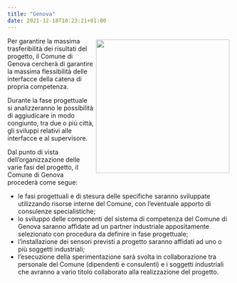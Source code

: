 ```yaml
---
title: "Genova"
date: 2021-12-18T10:23:21+01:00
---
```

<img src="/img/stemma_genova.jpg" style="margin: 5px; float: right; width:300px;  border:0" >
Per garantire la massima trasferibilità dei risultati del progetto, il Comune di Genova cercherà di garantire la massima flessibilità delle interfacce della catena di propria competenza.

Durante la fase progettuale si analizzeranno le possibilità di aggiudicare in modo congiunto, tra due o più città, gli sviluppi relativi alle interfacce e al supervisore.

Dal punto di vista dell’organizzazione delle varie fasi del progetto, il Comune di Genova procederà come segue:

- le fasi progettuali e di stesura delle specifiche saranno sviluppate utilizzando risorse interne del Comune, con l’eventuale apporto di consulenze specialistiche;
- lo sviluppo delle componenti del sistema di competenza del Comune di Genova saranno affidate ad un partner industriale appositamente selezionato con procedura da definire in fase progettuale;
- l’installazione dei sensori previsti a progetto saranno affidati ad uno o più soggetti industriali;
- l’esecuzione della sperimentazione sarà svolta in collaborazione tra personale del Comune (dipendenti e consulenti) e i soggetti industriali che avranno a vario titolo collaborato alla realizzazione del progetto.
